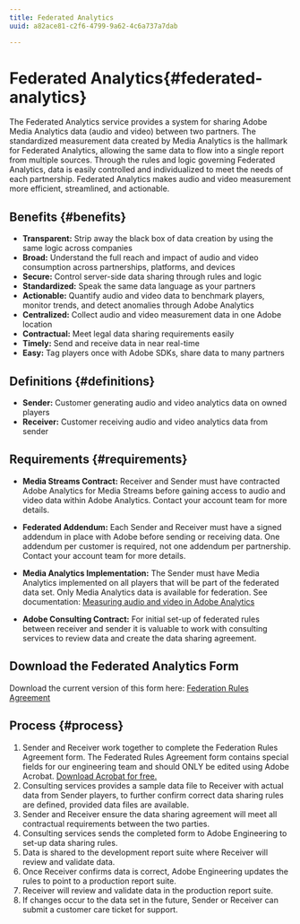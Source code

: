 ```yaml
---
title: Federated Analytics
uuid: a82ace81-c2f6-4799-9a62-4c6a737a7dab

---
```


# Federated Analytics{#federated-analytics}

The Federated Analytics service provides a system for sharing Adobe Media Analytics data (audio and video) between two partners. 
The standardized measurement data created by Media Analytics is the hallmark for Federated Analytics, allowing the same data to flow into a single report from multiple sources. 
Through the rules and logic governing Federated Analytics, data is easily controlled and individualized to meet the needs of each partnership. 
Federated Analytics makes audio and video measurement more efficient, streamlined, and actionable.

## Benefits {#benefits}

* **Transparent:** Strip away the black box of data creation by using the same logic across companies
* **Broad:** Understand the full reach and impact of audio and video consumption across partnerships, platforms, and devices
* **Secure:** Control server-side data sharing through rules and logic
* **Standardized:** Speak the same data language as your partners
* **Actionable:** Quantify audio and video data to benchmark players, monitor trends, and detect anomalies through Adobe Analytics
* **Centralized:** Collect audio and video measurement data in one Adobe location
* **Contractual:** Meet legal data sharing requirements easily
* **Timely:** Send and receive data in near real-time
* **Easy:** Tag players once with Adobe SDKs, share data to many partners

## Definitions {#definitions}

* **Sender:** Customer generating audio and video analytics data on owned players
* **Receiver:** Customer receiving audio and video analytics data from sender

## Requirements {#requirements}

* **Media Streams Contract:** Receiver and Sender must have contracted Adobe Analytics for Media Streams before gaining access to audio and video data within Adobe Analytics. Contact your account team for more details.
* **Federated Addendum:** Each Sender and Receiver must have a signed addendum in place with Adobe before sending or receiving data. One addendum per customer is required, not one addendum per partnership. Contact your account team for more details. 
* **Media Analytics Implementation:** The Sender must have Media Analytics implemented on all players that will be part of the federated data set. Only Media Analytics data is available for federation. See documentation: [Measuring audio and video in Adobe Analytics](/help/media-overview.md) 

* **Adobe Consulting Contract:** For initial set-up of federated rules between receiver and sender it is valuable to work with consulting services to review data and create the data sharing agreement.

## Download the Federated Analytics Form

Download the current version of this form here: [Federation Rules Agreement](https://github.com/AdobeDocs/media-analytics.en/blob/master/help/federated-analytics-form.pdf)

## Process {#process}

1. Sender and Receiver work together to complete the Federation Rules Agreement form. The Federated Rules Agreement form contains special fields for our engineering team and should ONLY be edited using Adobe Acrobat. [Download Acrobat for free.](https://get.adobe.com/reader/)
1. Consulting services provides a sample data file to Receiver with actual data from Sender players, to further confirm correct data sharing rules are defined, provided data files are available.
1. Sender and Receiver ensure the data sharing agreement will meet all contractual requirements between the two parties.
1. Consulting services sends the completed form to Adobe Engineering to set-up data sharing rules.
1. Data is shared to the development report suite where Receiver will review and validate data.
1. Once Receiver confirms data is correct, Adobe Engineering updates the rules to point to a production report suite.
1. Receiver will review and validate data in the production report suite.
1. If changes occur to the data set in the future, Sender or Receiver can submit a customer care ticket for support.

